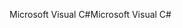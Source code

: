<span data-ttu-id="0b76a-101">Microsoft Visual C#</span><span class="sxs-lookup"><span data-stu-id="0b76a-101">Microsoft Visual C#</span></span>